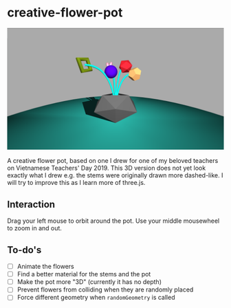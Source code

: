 # creative-flower-pot

![thumbnail](thumbnail.png)

A creative flower pot, based on one I drew for one of my beloved teachers on
Vietnamese Teachers' Day 2019. This 3D version does not yet look exactly what I
drew e.g. the stems were originally drawn more dashed-like. I will try to
improve this as I learn more of three.js.

## Interaction

Drag your left mouse to orbit around the pot. Use your middle mousewheel to zoom
in and out.

## To-do's

- [ ] Animate the flowers
- [ ] Find a better material for the stems and the pot
- [ ] Make the pot more "3D" (currently it has no depth)
- [ ] Prevent flowers from colliding when they are randomly placed
- [ ] Force different geometry when `randomGeometry` is called
